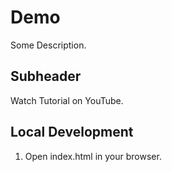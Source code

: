 # Demo

Some Description.

## Subheader

Watch Tutorial on YouTube.

## Local Development

1. Open index.html in your browser.